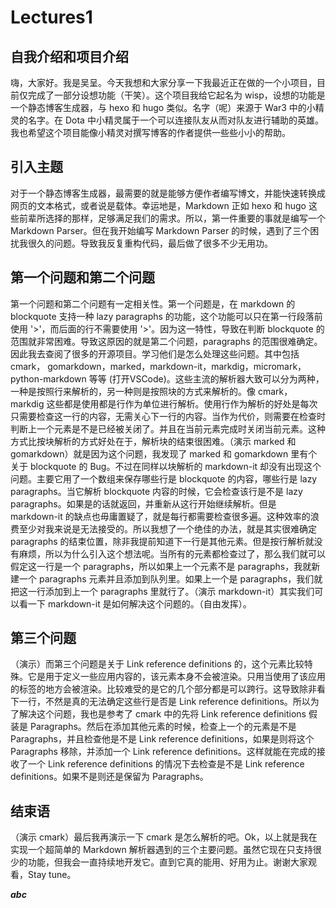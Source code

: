# Lectures1

## 自我介绍和项目介绍

嗨，大家好。我是吴呈。今天我想和大家分享一下我最近正在做的一个小项目，目前仅完成了一部分设想功能（干笑）。这个项目我给它起名为 wisp，设想的功能是一个静态博客生成器，与 hexo 和 hugo 类似。名字（呢）来源于 War3 中的小精灵的名字。在 Dota 中小精灵属于一个可以连接队友从而对队友进行辅助的英雄。我也希望这个项目能像小精灵对撰写博客的作者提供一些些小小的帮助。

## 引入主题

对于一个静态博客生成器，最需要的就是能够方便作者编写博文，并能快速转换成网页的文本格式，或者说是载体。幸运地是，Markdown 正如 hexo 和 hugo 这些前辈所选择的那样，足够满足我们的需求。所以，第一件重要的事就是编写一个 Markdown Parser。但在我开始编写 Markdown Parser 的时候，遇到了三个困扰我很久的问题。导致我反复重构代码，最后做了很多不少无用功。

## 第一个问题和第二个问题

第一个问题和第二个问题有一定相关性。第一个问题是，在 markdown 的 blockquote 支持一种 lazy paragraphs 的功能，这个功能可以只在第一行段落前使用 '>'，而后面的行不需要使用 '>'。因为这一特性，导致在判断 blockquote 的范围就非常困难。导致这原因的就是第二个问题，paragraphs 的范围很难确定。因此我去查阅了很多的开源项目。学习他们是怎么处理这些问题。其中包括 cmark， gomarkdown，marked，markdown-it，markdig，micromark，python-markdown 等等 (打开VSCode)。这些主流的解析器大致可以分为两种，一种是按照行来解析的，另一种则是按照块的方式来解析的。像 cmark，markdig 这些都是使用都是行作为单位进行解析。使用行作为解析的好处是每次只需要检查这一行的内容，无需关心下一行的内容。当作为代价，则需要在检查时判断上一个元素是不是已经被关闭了。并且在当前元素完成时关闭当前元素。这种方式比按块解析的方式好处在于，解析块的结束很困难。（演示 marked 和 gomarkdown）就是因为这个问题，我发现了 marked 和 gomarkdown 里有个关于 blockquote 的 Bug。不过在同样以块解析的 markdown-it 却没有出现这个问题。主要它用了一个数组来保存哪些行是 blockquote 的内容，哪些行是 lazy paragraphs。当它解析 blockquote 内容的时候，它会检查该行是不是 lazy paragraphs。如果是的话就返回，并重新从这行开始继续解析。但是 markdown-it 的缺点也毋庸置疑了，就是每行都需要检查很多遍。这种效率的浪费至少对我来说是无法接受的。所以我想了一个绝佳的办法，就是其实很难确定 paragraphs 的结束位置，除非我提前知道下一行是其他元素。但是按行解析就没有麻烦，所以为什么引入这个想法呢。当所有的元素都检查过了，那么我们就可以假定这一行是一个 paragraphs，所以如果上一个元素不是 paragraphs，我就新建一个 paragraphs 元素并且添加到队列里。如果上一个是 paragraphs，我们就把这一行添加到上一个 paragraphs 里就行了。（演示 markdown-it）其实我们可以看一下 markdown-it 是如何解决这个问题的。（自由发挥）。

## 第三个问题

（演示）而第三个问题是关于 Link reference definitions 的，这个元素比较特殊。它是用于定义一些应用内容的，该元素本身不会被渲染。只用当使用了该应用的标签的地方会被渲染。比较难受的是它的几个部分都是可以跨行。这导致除非看下一行，不然是真的无法确定这些行是否是 Link reference definitions。所以为了解决这个问题，我也是参考了 cmark 中的先将 Link reference definitions 假装是 Paragraphs。然后在添加其他元素的时候，检查上一个的元素是不是 Paragraphs，并且检查他是不是 Link reference definitions，如果是则将这个 Paragraphs 移除，并添加一个 Link reference definitions。这样就能在完成的接收了一个 Link reference definitions 的情况下去检查是不是 Link reference definitions。如果不是则还是保留为 Paragraphs。

## 结束语

（演示 cmark）最后我再演示一下 cmark 是怎么解析的吧。Ok，以上就是我在实现一个超简单的 Markdown 解析器遇到的三个主要问题。虽然它现在只支持很少的功能，但我会一直持续地开发它。直到它真的能用、好用为止。谢谢大家观看，Stay tune。

***abc***
